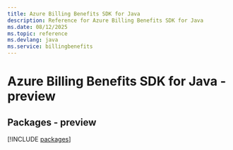 ```yaml
---
title: Azure Billing Benefits SDK for Java
description: Reference for Azure Billing Benefits SDK for Java
ms.date: 08/12/2025
ms.topic: reference
ms.devlang: java
ms.service: billingbenefits
---
```

# Azure Billing Benefits SDK for Java - preview
## Packages - preview
[!INCLUDE [packages](billing-benefits-index.md)]